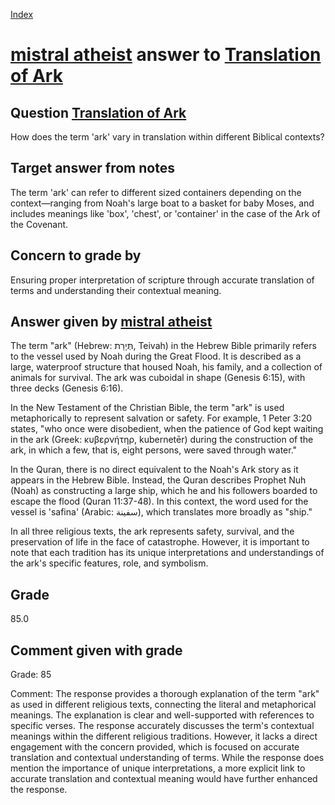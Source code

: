 
[Index](../../index.md)
# [mistral atheist](../../answering_models/mistral_atheist.md) answer to [Translation of Ark](../../questions/Translation_of_Ark.md)

## Question [Translation of Ark](../../questions/Translation_of_Ark.md)
How does the term 'ark' vary in translation within different Biblical contexts?

## Target answer from notes
The term 'ark' can refer to different sized containers depending on the context—ranging from Noah's large boat to a basket for baby Moses, and includes meanings like 'box', 'chest', or 'container' in the case of the Ark of the Covenant.

## Concern to grade by
Ensuring proper interpretation of scripture through accurate translation of terms and understanding their contextual meaning.

## Answer given by [mistral atheist](../../answering_models/mistral_atheist.md)
 The term "ark" (Hebrew: תְּיָרַת, Teivah) in the Hebrew Bible primarily refers to the vessel used by Noah during the Great Flood. It is described as a large, waterproof structure that housed Noah, his family, and a collection of animals for survival. The ark was cuboidal in shape (Genesis 6:15), with three decks (Genesis 6:16).

In the New Testament of the Christian Bible, the term "ark" is used metaphorically to represent salvation or safety. For example, 1 Peter 3:20 states, "who once were disobedient, when the patience of God kept waiting in the ark (Greek: κυβερνήτηρ, kubernetēr) during the construction of the ark, in which a few, that is, eight persons, were saved through water."

In the Quran, there is no direct equivalent to the Noah's Ark story as it appears in the Hebrew Bible. Instead, the Quran describes Prophet Nuh (Noah) as constructing a large ship, which he and his followers boarded to escape the flood (Quran 11:37-48). In this context, the word used for the vessel is 'safina' (Arabic: سفينة), which translates more broadly as "ship."

In all three religious texts, the ark represents safety, survival, and the preservation of life in the face of catastrophe. However, it is important to note that each tradition has its unique interpretations and understandings of the ark's specific features, role, and symbolism.

## Grade
85.0

## Comment given with grade
Grade: 85

Comment: The response provides a thorough explanation of the term "ark" as used in different religious texts, connecting the literal and metaphorical meanings. The explanation is clear and well-supported with references to specific verses. The response accurately discusses the term's contextual meanings within the different religious traditions. However, it lacks a direct engagement with the concern provided, which is focused on accurate translation and contextual understanding of terms. While the response does mention the importance of unique interpretations, a more explicit link to accurate translation and contextual meaning would have further enhanced the response.
